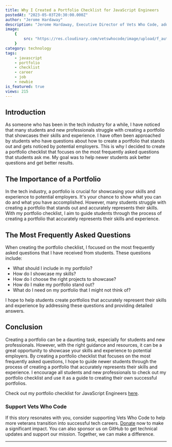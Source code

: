 ```yaml
---
title: Why I Created a Portfolio Checklist for JavaScript Engineers
postedAt: "2023-05-03T20:30:00.000Z"
author: "Jerome Hardaway"
description: "Jerome Hardaway, Executive Director of Vets Who Code, addresses the common challenges students and new professionals face in creating standout portfolios. By crafting a portfolio checklist focusing on frequently asked questions, he aims to guide individuals through the process, ensuring their portfolios accurately represent their skills and experience. It serves as a valuable tool for JavaScript Engineers looking to create successful portfolios that resonate with potential employers."
image:
    {
        src: "https://res.cloudinary.com/vetswhocode/image/upload/f_auto,q_auto,g_auto/v1685585775/checklist_pis3uf.jpg",
    }
category: technology
tags:
    - javascript
    - portfolio
    - checklist
    - career
    - job
    - newbie
is_featured: true
views: 215
---
```


## Introduction

As someone who has been in the tech industry for a while, I have noticed that many students and new professionals struggle with creating a portfolio that showcases their skills and experience. I have often been approached by students who have questions about how to create a portfolio that stands out and gets noticed by potential employers. This is why I decided to create a portfolio checklist that focuses on the most frequently asked questions that students ask me. My goal was to help newer students ask better questions and get better results.

## The Importance of a Portfolio

In the tech industry, a portfolio is crucial for showcasing your skills and experience to potential employers. It's your chance to show what you can do and what you have accomplished. However, many students struggle with creating a portfolio that stands out and accurately represents their skills. With my portfolio checklist, I aim to guide students through the process of creating a portfolio that accurately represents their skills and experience.

## The Most Frequently Asked Questions

When creating the portfolio checklist, I focused on the most frequently asked questions that I have received from students. These questions include:

- What should I include in my portfolio?
- How do I showcase my skills?
- How do I choose the right projects to showcase?
- How do I make my portfolio stand out?
- What do I need on my portfolio that I might not think of?

I hope to help students create portfolios that accurately represent their skills and experience by addressing these questions and providing detailed answers.

## Conclusion

Creating a portfolio can be a daunting task, especially for students and new professionals. However, with the right guidance and resources, it can be a great opportunity to showcase your skills and experience to potential employers. By creating a portfolio checklist that focuses on the most frequently asked questions, I hope to guide newer students through the process of creating a portfolio that accurately represents their skills and experience. I encourage all students and new professionals to check out my portfolio checklist and use it as a guide to creating their own successful portfolios.

Check out my portfolio checklist for JavaScript Engineers [here](https://www.notion.so/Portfolio-Checklist-for-Javascript-Engineers-44e9b849bf6d4c5db8273993dfd748c3).

### Support Vets Who Code

If this story resonates with you, consider supporting Vets Who Code to help more veterans transition into successful tech careers. [Donate](https://vetswhocode.io/donate) now to make a significant impact. You can also sponsor us on GitHub to get technical updates and support our mission. Together, we can make a difference.

---
